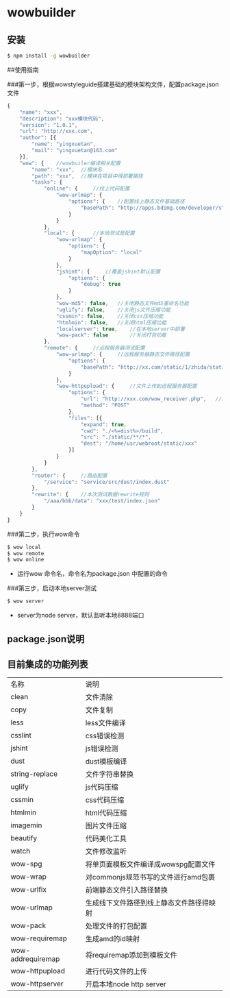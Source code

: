 wowbuilder
==========

## 安装

```bash
$ npm install -g wowbuilder
```

##使用指南

###第一步，根据wowstyleguide搭建基础的模块架构文件，配置package.json文件

```javascript
{
    "name": "xxx",
    "description": "xxx模块代码",
    "version": "1.0.1",
    "url": "http://xxx.com",
    "author": [{
        "name": "yingxuetan",
        "mail": "yingxuetan@163.com"
    }],
    "wow": {    //wowbuiler编译相关配置
        "name": "xxx",  //模块名
        "path": "xxx",  //模块在项目中得部署路径
        "tasks": {
            "online": {     //线上代码配置
                "wow-urlmap": {
                    "options": {    //配置线上静态文件基础路径
                        "basePath": "http://apps.bdimg.com/developer/static/1/zhida/static"
                    }
                }
            },
            "local": {      //本地测试是配置
                "wow-urlmap": {
                    "options": {
                        "mapOption": "local"
                    }
                },
                "jshint": {     //覆盖jshint默认配置
                    "options": {
                        "debug": true
                    }
                },
                "wow-md5": false,   //关闭静态文件md5重命名功能
                "uglify": false,    //关闭js文件压缩功能
                "cssmin": false,    //关闭css压缩功能
                "htmlmin": false,   //关闭html压缩功能
                "localserver": true,    //在本地server中部署
                "wow-pack": false       //关闭打包功能
            },
            "remote": {     //远程服务器测试配置
                "wow-urlmap": {     //远程服务器静态文件路径配置
                    "options": {
                        "basePath": "http://xx.com/static/1/zhida/static"
                    }
                },
                "wow-httpupload": {     //文件上传到远程服务器配置
                    "options": {
                        "url": "http://xxx.com/wow_receiver.php",   //文件接收器
                        "method": "POST"
                    },
                    "files": [{
                        "expand": true,
                        "cwd": "./<%=dist%>/build",
                        "src": "./static/**/*",
                        "dest": "/home/usr/webroot/static/xxx"
                    }]
                }
            }
        },
        "router": {     //路由配置
            "/service": "service/src/dust/index.dust"
        },
        "rewrite": {    //本次测试数据rewrite规则
            "/aaa/bbb/data": "xxx/test/index.json"
        }
    }
}
```

###第二步，执行wow命令

```bash
$ wow local
$ wow remote
$ wow online
```

* 运行wow 命令名，命令名为package.json 中配置的命令

###第三步，启动本地server测试

```bash
$ wow server
```
    
* server为node server，默认监听本地8888端口

## package.json说明

## 目前集成的功能列表

<table>
    <tr>
        <td>名称</td><td>说明</td>
    </tr>
    <tr>
        <td>clean</td><td>文件清除</td>
    </tr>
    <tr>
        <td>copy</td><td>文件复制</td>
    </tr>
    <tr>
        <td>less</td><td>less文件编译</td>
    </tr>
    <tr>
        <td>csslint</td><td>css错误检测</td>
    </tr>
    <tr>
        <td>jshint</td><td>js错误检测</td>
    </tr>
    <tr>
        <td>dust</td><td>dust模板编译</td>
    </tr>
    <tr>
        <td>string-replace</td><td>文件字符串替换</td>
    </tr>
    <tr>
        <td>uglify</td><td>js代码压缩</td>
    </tr>
    <tr>
        <td>cssmin</td><td>css代码压缩</td>
    </tr>
    <tr>
        <td>htmlmin</td><td>html代码压缩</td>
    </tr>
    <tr>
        <td>imagemin</td><td>图片文件压缩</td>
    </tr>
    <tr>
        <td>beautify</td><td>代码美化工具</td>
    </tr>
    <tr>
        <td>watch</td><td>文件修改监听</td>
    </tr>
    <tr>
        <td>wow-spg</td><td>将单页面模板文件编译成wowspg配置文件</td>
    </tr>
    <tr>
        <td>wow-wrap</td><td>对commonjs规范书写的文件进行amd包裹</td>
    </tr>
    <tr>
        <td>wow-urlfix</td><td>前端静态文件引入路径替换</td>
    </tr>
    <tr>
        <td>wow-urlmap</td><td>生成线下文件路径到线上静态文件路径得映射</td>
    </tr>
    <tr>
        <td>wow-pack</td><td>处理文件的打包配置</td>
    </tr>
    <tr>
        <td>wow-requiremap</td><td>生成amd的id映射</td>
    </tr>
    <tr>
        <td>wow-addrequiremap</td><td>将requiremap添加到模板文件</td>
    </tr>
    <tr>
        <td>wow-httpupload</td><td>进行代码文件的上传</td>
    </tr>
    <tr>
        <td>wow-httpserver</td><td>开启本地node http server</td>
    </tr>
</table>
